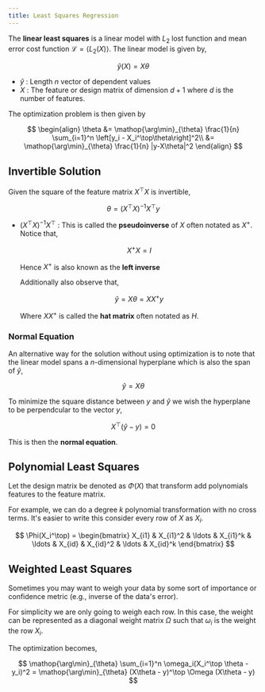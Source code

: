 ```yaml
---
title: Least Squares Regression
---
```


The **linear least squares** is a linear model with $L_2$ lost function and mean error cost function $\mathcal L = \langle L_2(X) \rangle$. The linear model is given by,

$$
\hat y(X) = X \theta
$$

* $\hat y$ : Length $n$ vector of dependent values
* $X$ : The feature or design matrix of dimension $d+1$ where $d$ is the number of features.

The optimization problem is then given by

$$
\begin{align}
\theta &= \mathop{\arg\min}_{\theta} \frac{1}{n} \sum_{i=1}^n \left[y_i - X_i^\top\theta\right]^2\\
&= \mathop{\arg\min}_{\theta} \frac{1}{n} |y-X\theta|^2
\end{align}
$$

## Invertible Solution
Given the square of the feature matrix $X^\top X$ is invertible,

$$
\theta = (X^\top X)^{-1}X^\top y
$$

* $(X^\top X)^{-1}X^\top$ : This is called the **pseudoinverse** of $X$ often notated as $X^+$. Notice that,

    $$ X^+X = I $$

    Hence $X^+$ is also known as the **left inverse**

    Additionally also observe that,

    $$ \hat y = X\theta = XX^+ y $$

    Where $XX^+$ is called the **hat matrix** often notated as $H$.

### Normal Equation

An alternative way for the solution without using optimization is to note that the linear model spans a $n$-dimensional hyperplane which is also the span of $\hat y$,

$$
\hat y = X \theta
$$

To minimize the square distance between $y$ and $\hat y$ we wish the hyperplane to be perpendcular to the vector $y$,

$$
X^\top (\hat y - y) = 0
$$

This is then the **normal equation**.

## Polynomial Least Squares

Let the design matrix be denoted as $\Phi(X)$ that transform add polynomials features to the feature matrix.

For example, we can do a degree $k$ polynomial transformation with no cross terms. It's easier to write this consider every row of $X$ as $X_i$.

$$
\Phi(X_i^\top) = \begin{bmatrix}
    X_{i1} & X_{i1}^2 & \ldots & X_{i1}^k & \ldots & X_{id} & X_{id}^2 & \ldots & X_{id}^k
\end{bmatrix}
$$

## Weighted Least Squares

Sometimes you may want to weigh your data by some sort of importance or confidence metric (e.g., inverse of the data's error).

For simplicity we are only going to weigh each row. In this case, the weight can be represented as a diagonal weight matrix $\Omega$ such that $\omega_i$ is the weight the row $X_i$.

The optimization becomes,

$$
\mathop{\arg\min}_{\theta} \sum_{i=1}^n \omega_i(X_i^\top \theta - y_i)^2 = \mathop{\arg\min}_{\theta} (X\theta - y)^\top \Omega (X\theta - y)
$$